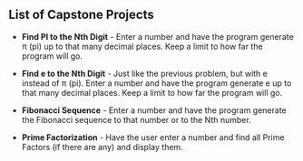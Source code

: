## List of Capstone Projects

* **Find PI to the Nth Digit** - Enter a number and have the program generate π (pi) up to that many decimal places. Keep a limit to how far the program will go.

* **Find e to the Nth Digit** - Just like the previous problem, but with e instead of π (pi). Enter a number and have the program generate e up to that many decimal places. Keep a limit to how far the program will go.

* **Fibonacci Sequence** - Enter a number and have the program generate the Fibonacci sequence to that number or to the Nth number.

* **Prime Factorization** - Have the user enter a number and find all Prime Factors (if there are any) and display them.